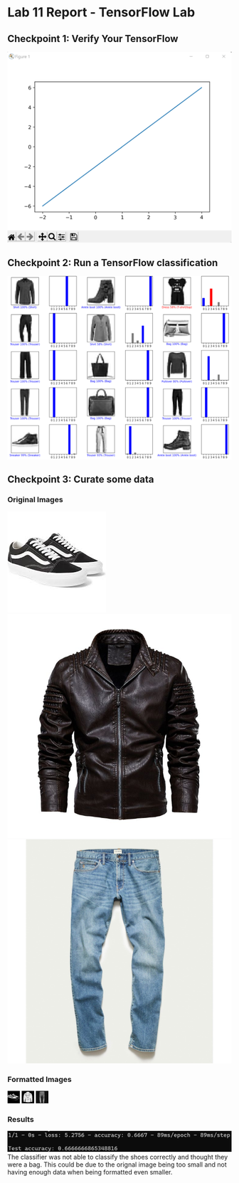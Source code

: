 # Lab 11 Report - TensorFlow Lab

## Checkpoint 1: Verify Your TensorFlow
<img src="images/first_figure.png">

## Checkpoint 2: Run a TensorFlow classification
<img src="images/classification.png">

## Checkpoint 3: Curate some data
### Original Images
<img src="images/shoes.jpg">
<img src="images/jacket.jpg">
<img src="images/jeans.jpg">

### Formatted Images
<img src="images/shoes_formatted.jpg">
<img src="images/jacket_formatted.jpg">
<img src="images/jeans_formatted.jpg">

### Results
<img src="images/results.png">
The classifier was not able to classify the shoes correctly and thought they were a bag. This could be due to the orignal image being too small and not having enough data when being formatted even smaller.
